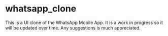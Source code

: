 # whatsapp_clone

This is a UI clone of the WhatsApp Mobile App. It is a work in progress so it will be updated over time. Any suggestions is much appreciated.
